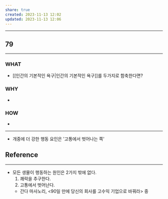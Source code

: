 ```yaml
---
share: true
created: 2023-11-13 12:02
updated: 2023-11-13 12:06
---
```


---
## 79
---
### WHAT
- [[인간의 기본적인 욕구|인간의 기본적인 욕구]]를 두가지로 함축한다면?
### WHY
- 
### HOW
- 
---
- 개중에 더 강한 행동 요인은 '고통에서 벗어나는 쪽'


## Reference
---
- 모든 생물이 행동하는 원인은 2가지 밖에 없다.
  1) 쾌락을 추구한다.
  2) 고통에서 벗어난다.
	- 간다 마사노리, <90일 만에 당신의 회사를 고수익 기업으로 바꿔라> 중